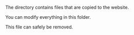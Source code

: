 ﻿The directory contains files that are copied to the website.

You can modify everything in this folder.

This file can safely be removed.